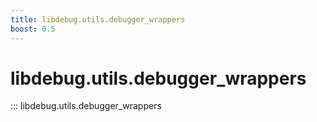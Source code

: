 ```yaml
---
title: libdebug.utils.debugger_wrappers
boost: 0.5
---
```

# libdebug.utils.debugger_wrappers
::: libdebug.utils.debugger_wrappers
